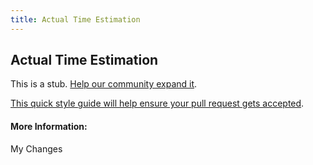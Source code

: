 ```yaml
---
title: Actual Time Estimation
---
```

## Actual Time Estimation

This is a stub. <a href='https://github.com/freecodecamp/guides/tree/master/src/pages/agile/actual-time-estimation/index.md' target='_blank' rel='nofollow'>Help our community expand it</a>.

<a href='https://github.com/freecodecamp/guides/blob/master/README.md' target='_blank' rel='nofollow'>This quick style guide will help ensure your pull request gets accepted</a>.

<!-- The article goes here, in GitHub-flavored Markdown. Feel free to add YouTube videos, images, and CodePen/JSBin embeds  -->

#### More Information:
<!-- Please add any articles you think might be helpful to read before writing the article -->

My Changes
